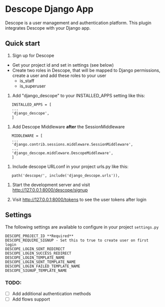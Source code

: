 # Descope Django App

Descope is a user management and authentication platform.
This plugin integrates Descope with your Django app.

## Quick start

1. Sign up for Descope

- Get your project id and set in settings (see below)
- Create two roles in Descope, that will be mapped to Django permissions, create a user and add these roles to your user
  - is_staff
  - is_superuser

1. Add "django_descope" to your INSTALLED_APPS setting like this:

```
   INSTALLED_APPS = [
   ...
   'django_descope',
   ]
```

1. Add Descope Middleware **after** the SessionMiddleware

```
   MIDDLEWARE = [
   ...
   'django.contrib.sessions.middleware.SessionMiddleware',
   ...
   'django_descope.middleware.DescopeMiddleware',
   ]
```

1. Include descope URLconf in your project urls.py like this:

```
   path('descope/', include('django_descope.urls')),
```

1. Start the development server and visit http://127.0.0.1:8000/descope/signup

1. Visit http://127.0.0.1:8000/tokens to see the user tokens after login

## Settings

The following settings are available to configure in your project `settings.py`

```
DESCOPE_PROJECT_ID **Required**
DESCOPE_REQUIRE_SIGNUP - Set this to true to create user on first login
DESCOPE_LOGIN_SENT_REDIRECT
DESCOPE_LOGIN_SUCCESS_REDIRECT
DESCOPE_LOGIN_TEMPLATE_NAME
DESCOPE_LOGIN_SENT_TEMPLATE_NAME
DESCOPE_LOGIN_FAILED_TEMPLATE_NAME
DESCOPE_SIGNUP_TEMPLATE_NAME
```

### TODO:

- [ ] Add additional authentication methods
- [ ] Add flows support
